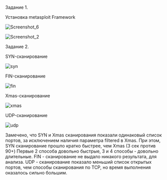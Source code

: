 Задание 1.

Установка metasploit Framework 

![Screenshot_6](https://github.com/dimkahm/sys-homework_sdv/assets/31319996/c35985c7-2afc-4756-a336-92027f289f78)

![Screenshot_2](https://github.com/dimkahm/sys-homework_sdv/assets/31319996/a3e974d5-11cd-4fe8-891c-4e299d419aba)



Задание 2.

SYN-сканирование

![syn](https://github.com/dimkahm/sys-homework_sdv/assets/31319996/6c9533e3-fbf1-4d44-9fd8-1f19ceb4d937)

FIN-сканирование

![fin](https://github.com/dimkahm/sys-homework_sdv/assets/31319996/9da50b9e-086f-4b0d-a174-1cff4deace6b)

Xmas-сканирование

![xmas](https://github.com/dimkahm/sys-homework_sdv/assets/31319996/a3b109c1-7392-4c2a-99b4-9053de42afbc)

UDP-сканирование

![udp](https://github.com/dimkahm/sys-homework_sdv/assets/31319996/5e73e37c-e380-475b-a0db-c47702f00971)


Замечено, что SYN и Xmas сканирования показали одинаковый список портов, за исключением наличия параметра filtered в Xmas. 
При этом, SYN сканирование прошло кратко быстрее, чем Xmas (3 сек против 90+)
Первые 2 способа довольно быстрые, 3 и 4 способы - довольно длительные. 
FIN - сканирование не выдало никакого результата, для анализа.
UDP - сканирование показало меньший список открытых портов, чем способы сканирования по TCP, но время выполнения оказалось сильно большим. 
